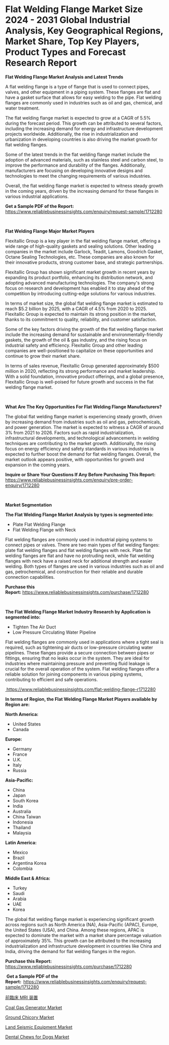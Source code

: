 <p><h1>Flat Welding Flange Market Size 2024 - 2031 Global Industrial Analysis, Key Geographical Regions, Market Share, Top Key Players, Product Types and Forecast Research Report</h1></p><p><strong>Flat Welding Flange Market Analysis and Latest Trends</strong></p>
<p><p>A flat welding flange is a type of flange that is used to connect pipes, valves, and other equipment in a piping system. These flanges are flat and have a gasket surface that allows for easy welding to the pipe. Flat welding flanges are commonly used in industries such as oil and gas, chemical, and water treatment.</p><p>The flat welding flange market is expected to grow at a CAGR of 5.5% during the forecast period. This growth can be attributed to several factors, including the increasing demand for energy and infrastructure development projects worldwide. Additionally, the rise in industrialization and urbanization in developing countries is also driving the market growth for flat welding flanges.</p><p>Some of the latest trends in the flat welding flange market include the adoption of advanced materials, such as stainless steel and carbon steel, to improve the performance and durability of the flanges. Additionally, manufacturers are focusing on developing innovative designs and technologies to meet the changing requirements of various industries.</p><p>Overall, the flat welding flange market is expected to witness steady growth in the coming years, driven by the increasing demand for these flanges in various industrial applications.</p></p>
<p><strong>Get a Sample PDF of the Report:&nbsp;</strong> <a href="https://www.reliablebusinessinsights.com/enquiry/request-sample/1712280">https://www.reliablebusinessinsights.com/enquiry/request-sample/1712280</a></p>
<p>&nbsp;</p>
<p><strong>Flat Welding Flange Major Market Players</strong></p>
<p><p>Flexitallic Group is a key player in the flat welding flange market, offering a wide range of high-quality gaskets and sealing solutions. Other leading companies in the market include Garlock, Teadit, Lamons, Goodrich Gasket, Octane Sealing Technologies, etc. These companies are also known for their innovative products, strong customer base, and strategic partnerships.</p><p>Flexitallic Group has shown significant market growth in recent years by expanding its product portfolio, enhancing its distribution network, and adopting advanced manufacturing technologies. The company's strong focus on research and development has enabled it to stay ahead of the competition by introducing cutting-edge solutions for various industries.</p><p>In terms of market size, the global flat welding flange market is estimated to reach $5.2 billion by 2025, with a CAGR of 4.5% from 2020 to 2025. Flexitallic Group is expected to maintain its strong position in the market, thanks to its commitment to quality, reliability, and customer satisfaction.</p><p>Some of the key factors driving the growth of the flat welding flange market include the increasing demand for sustainable and environmentally-friendly gaskets, the growth of the oil & gas industry, and the rising focus on industrial safety and efficiency. Flexitallic Group and other leading companies are well-positioned to capitalize on these opportunities and continue to grow their market share.</p><p>In terms of sales revenue, Flexitallic Group generated approximately $500 million in 2020, reflecting its strong performance and market leadership. With a solid foundation, innovative product offerings, and a global presence, Flexitallic Group is well-poised for future growth and success in the flat welding flange market.</p></p>
<p>&nbsp;</p>
<p><strong>What Are The Key Opportunities For Flat Welding Flange Manufacturers?</strong></p>
<p><p>The global flat welding flange market is experiencing steady growth, driven by increasing demand from industries such as oil and gas, petrochemicals, and power generation. The market is expected to witness a CAGR of around 3% from 2021 to 2026. Factors such as rapid industrialization, infrastructural developments, and technological advancements in welding techniques are contributing to the market growth. Additionally, the rising focus on energy efficiency and safety standards in various industries is expected to further boost the demand for flat welding flanges. Overall, the market outlook appears positive, with opportunities for growth and expansion in the coming years.</p></p>
<p><strong>Inquire or Share Your Questions If Any Before Purchasing This Report:</strong> <a href="https://www.reliablebusinessinsights.com/enquiry/pre-order-enquiry/1712280">https://www.reliablebusinessinsights.com/enquiry/pre-order-enquiry/1712280</a></p>
<p>&nbsp;</p>
<p><strong>Market Segmentation</strong></p>
<p><strong>The Flat Welding Flange Market Analysis by types is segmented into:</strong></p>
<p><ul><li>Plate Flat Welding Flange</li><li>Flat Welding Flange with Neck</li></ul></p>
<p><p>Flat welding flanges are commonly used in industrial piping systems to connect pipes or valves. There are two main types of flat welding flanges: plate flat welding flanges and flat welding flanges with neck. Plate flat welding flanges are flat and have no protruding neck, while flat welding flanges with neck have a raised neck for additional strength and easier welding. Both types of flanges are used in various industries such as oil and gas, petrochemical, and construction for their reliable and durable connection capabilities.</p></p>
<p><strong>Purchase this Report:&nbsp;</strong><a href="https://www.reliablebusinessinsights.com/purchase/1712280">https://www.reliablebusinessinsights.com/purchase/1712280</a></p>
<p>&nbsp;</p>
<p><strong>The Flat Welding Flange Market Industry Research by Application is segmented into:</strong></p>
<p><ul><li>Tighten The Air Duct</li><li>Low Pressure Circulating Water Pipeline</li></ul></p>
<p><p>Flat welding flanges are commonly used in applications where a tight seal is required, such as tightening air ducts or low-pressure circulating water pipelines. These flanges provide a secure connection between pipes or fittings, ensuring that no leaks occur in the system. They are ideal for industries where maintaining pressure and preventing fluid leakage is crucial for the overall operation of the system. Flat welding flanges offer a reliable solution for joining components in various piping systems, contributing to efficient and safe operations.</p></p>
<p><a href="https://www.reliablebusinessinsights.com/flat-welding-flange-r1712280">&nbsp;https://www.reliablebusinessinsights.com/flat-welding-flange-r1712280</a></p>
<p><strong>In terms of Region, the Flat Welding Flange Market Players available by Region are:</strong></p>
<p>
    <p> <strong> North America: </strong>
        <ul>
            <li>United States</li>
            <li>Canada</li>
        </ul>
        </p> 
    <p> <strong> Europe: </strong>
        <ul>
            <li>Germany</li>
            <li>France</li>
            <li>U.K.</li>
            <li>Italy</li>
            <li>Russia</li>
        </ul>
        </p> 
    <p> <strong> Asia-Pacific: </strong>
        <ul>
            <li>China</li>
            <li>Japan</li>
            <li>South Korea</li>
            <li>India</li>
            <li>Australia</li>
            <li>China Taiwan</li>
            <li>Indonesia</li>
            <li>Thailand</li>
            <li>Malaysia</li>
        </ul>
        </p> 
    <p> <strong> Latin America: </strong>
        <ul>
            <li>Mexico</li>
            <li>Brazil</li>
            <li>Argentina Korea</li>
            <li>Colombia</li>
        </ul>
        </p> 
    <p> <strong> Middle East & Africa: </strong>
        <ul>
            <li>Turkey</li>
            <li>Saudi</li>
            <li>Arabia</li>
            <li>UAE</li>
            <li>Korea</li>
        </ul>
    </p>
    </p>
<p><p>The global flat welding flange market is experiencing significant growth across regions such as North America (NA), Asia-Pacific (APAC), Europe, the United States (USA), and China. Among these regions, APAC is expected to dominate the market with a market share percentage valuation of approximately 35%. This growth can be attributed to the increasing industrialization and infrastructure development in countries like China and India, driving the demand for flat welding flanges in the region.</p></p>
<p><strong>Purchase this Report: </strong><a href="https://www.reliablebusinessinsights.com/purchase/1712280">https://www.reliablebusinessinsights.com/purchase/1712280</a></p>
<p>&nbsp;<strong>Get a Sample PDF of the Report:&nbsp;&nbsp;</strong><a href="https://www.reliablebusinessinsights.com/enquiry/request-sample/1712280">https://www.reliablebusinessinsights.com/enquiry/request-sample/1712280</a></p>
<p><strong></strong></p>
<p><p><a href="https://github.com/JanickJohns/Market-Research-Report-List-1/blob/main/7836285127229.md">前臨床 MRI 装置</a></p><p><a href="https://github.com/jaidynmorantestelletmjzya/Market-Research-Report-List-3/blob/main/coal-gas-generator-market.md">Coal Gas Generator Market</a></p><p><a href="https://issuu.com/reportprime-2/docs/ground-chicory-market-size-2030.pptx">Ground Chicory Market</a></p><p><a href="https://github.com/ruddyyedelwadw/Market-Research-Report-List-2/blob/main/land-seismic-equipment-market.md">Land Seismic Equipment Market</a></p><p><a href="https://issuu.com/reportprime-2/docs/dental-chews-for-dogs-market-size-2030.pptx">Dental Chews for Dogs Market</a></p></p>